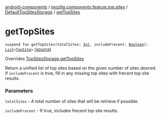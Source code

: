 [android-components](../../index.md) / [mozilla.components.feature.top.sites](../index.md) / [DefaultTopSitesStorage](index.md) / [getTopSites](./get-top-sites.md)

# getTopSites

`suspend fun getTopSites(totalSites: `[`Int`](https://kotlinlang.org/api/latest/jvm/stdlib/kotlin/-int/index.html)`, includeFrecent: `[`Boolean`](https://kotlinlang.org/api/latest/jvm/stdlib/kotlin/-boolean/index.html)`): `[`List`](https://kotlinlang.org/api/latest/jvm/stdlib/kotlin.collections/-list/index.html)`<`[`TopSite`](../-top-site/index.md)`>` [(source)](https://github.com/mozilla-mobile/android-components/blob/master/components/feature/top-sites/src/main/java/mozilla/components/feature/top/sites/DefaultTopSitesStorage.kt#L66)

Overrides [TopSitesStorage.getTopSites](../-top-sites-storage/get-top-sites.md)

Return a unified list of top sites based on the given number of sites desired.
If `includeFrecent` is true, fill in any missing top sites with frecent top site results.

### Parameters

`totalSites` - A total number of sites that will be retrieve if possible.

`includeFrecent` - If true, includes frecent top site results.